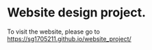 # Website design project.
To visit the website, please go to https://sg1705211.github.io/website_project/
